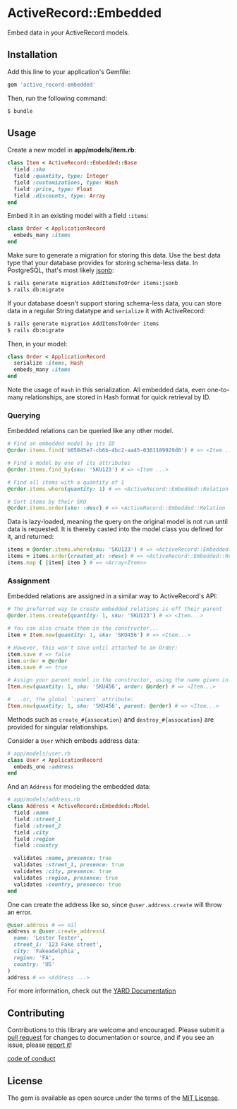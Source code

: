 # ActiveRecord::Embedded

Embed data in your ActiveRecord models.

## Installation

Add this line to your application's Gemfile:

```ruby
gem 'active_record-embedded'
```

Then, run the following command:

```bash
$ bundle
```

## Usage

Create a new model in **app/models/item.rb**:

```ruby
class Item < ActiveRecord::Embedded::Base
  field :sku
  field :quantity, type: Integer
  field :customizations, type: Hash
  field :price, type: Float
  field :discounts, type: Array
end
```

Embed it in an existing model with a field `:items`:

```ruby
class Order < ApplicationRecord
  embeds_many :items
end
```

Make sure to generate a migration for storing this data. Use the best
data type that your database provides for storing schema-less data. In
PostgreSQL, that's most likely [jsonb][]:

```bash
$ rails generate migration AddItemsToOrder items:jsonb
$ rails db:migrate
```

If your database doesn't support storing schema-less data, you can
store data in a regular String datatype and `serialize` it with
ActiveRecord:

```bash
$ rails generate migration AddItemsToOrder items
$ rails db:migrate
```

Then, in your model:

```ruby
class Order < ApplicationRecord
  serialize :items, Hash
  embeds_many :items
end
```

Note the usage of `Hash` in this serialization. All embedded data, even
one-to-many relationships, are stored in Hash format for quick retrieval
by ID.

### Querying

Embedded relations can be queried like any other model.

```ruby
# Find an embedded model by its ID
@order.items.find('b05845e7-cb6b-4bc2-aa45-0361189929d0') # => <Item ...>

# Find a model by one of its attributes
@order.items.find_by(sku: 'SKU123') # => <Item ...>

# Find all items with a quantity of 1
@order.items.where(quantity: 1) # => <ActiveRecord::Embedded::Relation ...>

# Sort items by their SKU
@order.items.order(sku: :desc) # => <ActiveRecord::Embedded::Relation ...>
```

Data is lazy-loaded, meaning the query on the original model is not
run until data is requested. It is thereby casted into the model
class you defined for it, and returned:

```ruby
items = @order.items.where(sku: 'SKU123') # => <ActiveRecord::Embedded::Relation ...>
items = items.order(created_at: :desc) # => <ActiveRecord::Embedded::Relation ...>
items.map { |item| item } # => <Array<Item>>
```

### Assignment

Embedded relations are assigned in a similar way to ActiveRecord's API:

```ruby
# The preferred way to create embedded relations is off their parent
@order.items.create(quantity: 1, sku: 'SKU123') # => <Item...>

# You can also create them in the constructor...
item = Item.new(quantity: 1, sku: 'SKU456') # => <Item...>

# However, this won't save until attached to an Order:
item.save # => false
item.order = @order
item.save # => true

# Assign your parent model in the constructor, using the name given in `embedded_in`...
Item.new(quantity: 1, sku: 'SKU456', order: @order) # => <Item...>

# ...or, the global `:parent` attribute:
Item.new(quantity: 1, sku: 'SKU456', parent: @order) # => <Item...>
```

Methods such as `create_#{assocation}` and `destroy_#{assocation}` are
provided for singular relationships.

Consider a `User` which embeds address data:

```ruby
# app/models/user.rb
class User < ApplicationRecord
  embeds_one :address
end
```

And an `Address` for modeling the embedded data:

```ruby
# app/models/address.rb
class Address < ActiveRecord::Embedded::Model
  field :name
  field :street_1
  field :street_2
  field :city
  field :region
  field :country

  validates :name, presence: true
  validates :street_1, presence: true
  validates :city, presence: true
  validates :region, presence: true
  validates :country, presence: true
end
```

One can create the address like so, since `@user.address.create` will
throw an error.

```ruby
@user.address # => nil
address = @user.create_address(
  name: 'Lester Tester',
  street_1: '123 Fake street',
  city: 'Fakeadelphia',
  region: 'FA',
  country: 'US'
)
address # => <Address ...>
```

For more information, check out the [YARD Documentation][]

## Contributing

Contributions to this library are welcome and encouraged. Please submit
a [pull request][] for changes to documentation or source, and if you see an
issue, please [report it][]!

[code of conduct][]

## License

The gem is available as open source under the terms of the [MIT License][].

[pull request]: https://github.com/tubbo/active-record_embedded/pulls
[report it]: https://github.com/tubbo/active-record_embedded/issues/new
[MIT License]: https://opensource.org/licenses/MIT
[code of conduct]: https://www.contributor-covenant.org/version/1/4/code-of-conduct
[YARD Documentation]: https://www.rubydoc.info/github/tubbo/active-record_embedded/latest
[jsonb]: https://www.postgresql.org/docs/9.4/static/datatype-json.html
